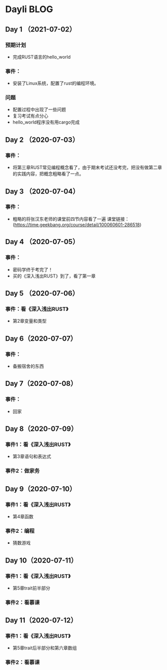 # Dayli BLOG





## Day 1 （2021-07-02）

### 预期计划
+ 完成RUST语言的hello_world

### 事件：
+ 安装了Linux系统，配置了rust的编程环境。  

### 问题
+ 配置过程中出现了一些问题
+ 复习考试有点分心
+ hello_world程序没有用cargo完成
## Day 2 （2020-07-03）

### 事件：
+ 将第三章RUST常见编程概念看了，由于期末考试还没考完，把没有做第二章的实践内容，把概念粗略看了一点。

## Day 3 （2020-07-04）

### 事件：
+ 粗略的将张汉东老师的课堂前四节内容看了一遍
课堂链接：(https://time.geekbang.org/course/detail/100060601-286518) 

## Day 4 （2020-07-05）

### 事件：
+ 密码学终于考完了！
+ 买的《深入浅出RUST》到了，看了第一章

## Day 5 （2020-07-06）

### 事件：看《深入浅出RUST》
+ 第2章变量和类型

## Day 6（2020-07-07）

### 事件：
+ 备搬宿舍的东西

## Day 7（2020-07-08）

### 事件：
+ 回家

## Day 8（2020-07-09）

### 事件1：看《深入浅出RUST》
+ 第3章语句和表达式


### 事件2：做家务

## Day 9（2020-07-10）

### 事件1：看《深入浅出RUST》
+ 第4章函数


### 事件2：编程
+ 猜数游戏

## Day 10（2020-07-11）

### 事件1：看《深入浅出RUST》
+ 第5章trait前半部分


### 事件2：看慕课

## Day 11（2020-07-12）

### 事件1：看《深入浅出RUST》
+ 第5章trait后半部分和第六章数组


### 事件2：看慕课
